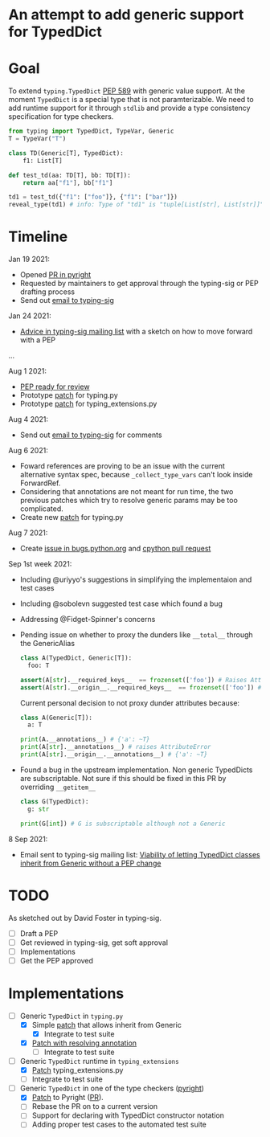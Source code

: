 # An attempt to add generic support for TypedDict

# Goal

To extend `typing.TypedDict` [PEP 589](https://www.python.org/dev/peps/pep-0589/)
with generic value support. At the moment `TypedDict` is a special type
that is not paramterizable. We need to add runtime support for it
through `stdlib` and provide a type consistency specification for type
checkers.

```python
from typing import TypedDict, TypeVar, Generic
T = TypeVar("T")

class TD(Generic[T], TypedDict):
    f1: List[T]

def test_td(aa: TD[T], bb: TD[T]):
    return aa["f1"], bb["f1"]

td1 = test_td({"f1": ["foo"]}, {"f1": ["bar"]})
reveal_type(td1) # info: Type of "td1" is "tuple[List[str], List[str]]"
```

# Timeline

Jan 19 2021:

- Opened [PR in pyright](https://github.com/microsoft/pyright/pull/1390)
- Requested by maintainers to get approval through the typing-sig or PEP drafting process
- Send out [email to typing-sig](https://mail.python.org/archives/list/typing-sig@python.org/thread/GKKSWMONVHRLFI4NJAT36RPZCGGIBJ3G/)

Jan 24 2021:

- [Advice in typing-sig mailing list](https://mail.python.org/archives/list/typing-sig@python.org/thread/GKKSWMONVHRLFI4NJAT36RPZCGGIBJ3G/)
  with a sketch on how to move forward with a PEP

...

Aug 1 2021:

- [PEP ready for review](pep-9999.rst)
- Prototype [patch](https://github.com/python/cpython/compare/main...sransara:py-generic-typeddict) for typing.py
- Prototype [patch](https://github.com/python/typing/compare/master...sransara:py-generic-typeddict) for typing_extensions.py

Aug 4 2021:

- Send out [email to typing-sig](https://mail.python.org/archives/list/typing-sig@python.org/thread/JIG63TRUTF7NSDRGUMI3GHRK3J564CUI/)
  for comments

Aug 6 2021:

- Foward references are proving to be an issue with the current alternative syntax spec,
  because `_collect_type_vars` can't look inside ForwardRef.
- Considering that annotations are not meant for run time,
  the two previous patches which try to resolve generic params may be too complicated.
- Create new [patch](https://github.com/python/cpython/compare/main...sransara:py-generic-typeddict-simple) for typing.py

Aug 7 2021:

- Create [issue in bugs.python.org](https://bugs.python.org/issue44863) and [cpython pull request](https://github.com/python/cpython/pull/27663)

Sep 1st week 2021:

- Including @uriyyo's suggestions in simplifying the implementaion and test cases
- Including @sobolevn suggested test case which found a bug
- Addressing @Fidget-Spinner's concerns
- Pending issue on whether to proxy the dunders like `__total__` through the GenericAlias

  ```python
  class A(TypedDict, Generic[T]):
    foo: T

  assert(A[str].__required_keys__  == frozenset(['foo']) # Raises Attribute error
  assert(A[str].__origin__.__required_keys__  == frozenset(['foo']) # Works
  ```

  Current personal decision to not proxy dunder attributes because:

  ```python
  class A(Generic[T]):
    a: T

  print(A.__annotations__) # {'a': ~T}
  print(A[str].__annotations__) # raises AttributeError
  print(A[str].__origin__.__annotations__) # {'a': ~T}
  ```

- Found a bug in the upstream implementation. Non generic TypedDicts are subscriptable.
  Not sure if this should be fixed in this PR by overriding `__getitem__`

  ```python
  class G(TypedDict):
    g: str

  print(G[int]) # G is subscriptable although not a Generic
  ```

8 Sep 2021:

- Email sent to typing-sig mailing list: [Viability of letting TypedDict classes inherit from Generic without a PEP change](https://mail.python.org/archives/list/typing-sig@python.org/thread/I7P3ER2NH7SENVMIXK74U6L4Z5JDLQGZ/)

# TODO

As sketched out by David Foster in typing-sig.

- [ ] Draft a PEP
- [ ] Get reviewed in typing-sig, get soft approval
- [ ] Implementations
- [ ] Get the PEP approved

# Implementations

- [ ] Generic `TypedDict` in `typing.py`
  - [x] Simple [patch](https://github.com/python/cpython/compare/main...sransara:py-generic-typeddict-simple) that allows inherit from Generic
    - [x] Integrate to test suite
  - [x] [Patch with resolving annotation](https://github.com/python/cpython/compare/3.9...sransara:py-generic-typeddict)
    - [ ] Integrate to test suite
- [ ] Generic `TypedDict` runtime in `typing_extensions`
  - [x] [Patch](https://github.com/python/typing/compare/master...sransara:py-generic-typeddict) typing_extensions.py
  - [ ] Integrate to test suite
- [ ] Generic `TypedDict` in one of the type checkers ([pyright](https://github.com/microsoft/pyright/))
  - [x] [Patch](https://github.com/microsoft/pyright/compare/main...sransara:generic-typed-dict) to Pyright ([PR](https://github.com/microsoft/pyright/pull/1390)).
  - [ ] Rebase the PR on to a current version
  - [ ] Support for declaring with TypedDict constructor notation
  - [ ] Adding proper test cases to the automated test suite
